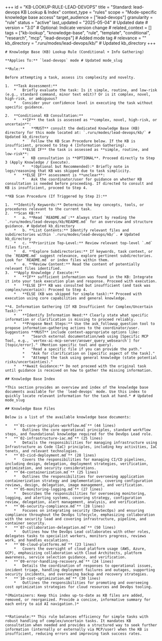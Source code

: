 +++
    id = "KB-LOOKUP-RULE-LEAD-DEVOPS"
    title = "Standard: lead-devops KB Lookup & Index"
    context_type = "rules"
    scope = "Mode-specific knowledge base access"
    target_audience = ["lead-devops"]
    granularity = "rule"
    status = "active"
    last_updated = "2025-05-04" # Updated date
    # version = "3.0" # Optional: Indicate version change
    # related_context = []
    tags = ["kb-lookup", "knowledge-base", "rule", "template", "conditional", "research", "mcp", "lead-devops"] # Added mode tag
    # relevance = ""
    kb_directory = ".ruru/modes/lead-devops/kb/" # Updated kb_directory
    +++

    # Knowledge Base (KB) Lookup Rule (Conditional + Info Gathering)

    **Applies To:** `lead-devops` mode # Updated mode_slug

    **Rule:**

    Before attempting a task, assess its complexity and novelty.

    1.  **Task Assessment:**
        *   Briefly evaluate the task: Is it simple, routine, and low-risk (e.g., standard command, minor text edit)? Or is it complex, novel, high-risk, or ambiguous?
        *   Consider your confidence level in executing the task without specific guidance.

    2.  **Conditional KB Consultation:**
        *   **IF** the task is assessed as **complex, novel, high-risk, or uncertain**:
            *   **MUST** consult the dedicated Knowledge Base (KB) directory for this mode located at: `.ruru/modes/lead-devops/kb/` # Updated kb_directory
            *   Follow the KB Scan Procedure below. If the KB is insufficient, proceed to Step 4 (Information Gathering).
        *   **ELSE IF** the task is assessed as **simple, routine, and low-risk**:
            *   KB consultation is **OPTIONAL**. Proceed directly to Step 3 (Apply Knowledge / Execute).
            *   *(Optional but Recommended):* Briefly note in logs/reasoning that KB was skipped due to task simplicity.
        *   **ELSE IF** assessment is **unclear**:
            *   Ask the coordinator/user for guidance on whether KB consultation is needed before proceeding. If directed to consult and KB is insufficient, proceed to Step 4.

    **KB Scan Procedure (If Triggered by Step 2):**

    1.  **Identify Keywords:** Determine the key concepts, tools, or procedures relevant to the current task.
    2.  **Scan KB:**
        *   a. **Read `README.md`:** Always start by reading the `.ruru/modes/lead-devops/kb/README.md` for an overview and structure guidance. # Updated kb_directory
        *   b. **List Contents:** Identify relevant files and subdirectories within `.ruru/modes/lead-devops/kb/`. # Updated kb_directory
        *   c. **Prioritize Top-Level:** Review relevant top-level `.md` files first.
        *   d. **Explore Subdirectories:** If keywords, task context, or the `README.md` suggest relevance, explore pertinent subdirectories. Look for `README.md` or index files within them.
        *   e. **Review Content:** Read the content of potentially relevant files identified.
    3.  **Apply Knowledge / Execute:**
        *   **IF** sufficient information was found in the KB: Integrate it into your task execution plan and response. Proceed with execution.
        *   **ELSE IF** KB was consulted but insufficient (and task was complex/uncertain): Proceed to Step 4.
        *   **ELSE (KB was skipped for simple task):** Proceed with execution using core capabilities and general knowledge.

    **4. Information Gathering (If KB Insufficient for Complex/Uncertain Task):**
        *   **Identify Information Need:** Clearly state what specific information or clarification is missing to proceed reliably.
        *   **Propose Next Steps:** Use the ask_followup_question tool to propose information-gathering actions to the coordinator/user. Suggestions **MUST** include context-appropriate options like:
            *   "Search external documentation/web using [Specific MCP Tool, e.g., `vertex-ai-mcp-server/answer_query_websearch`] for [topic/error]." (Mention specific tool and query).
            *   "Read a specific file if you can provide the path."
            *   "Ask for clarification on [specific aspect of the task]."
            *   "Attempt the task using general knowledge (state potential risks/uncertainties)."
        *   **Await Guidance:** Do not proceed with the original task until guidance is received on how to gather the missing information.

    ## Knowledge Base Index

    *This section provides an overview and index of the knowledge base documents available for the `lead-devops` mode. Use this index to quickly locate relevant information for the task at hand.* # Updated mode_slug

    ## Knowledge Base Files

    Below is a list of the available knowledge base documents:

    *   **`01-core-principles-workflow.md`** (44 lines)
        *   Outlines the core operational principles, standard workflow steps, and foundational knowledge required for the DevOps Lead role.
    *   **`02-infrastructure-iac.md`** (25 lines)
        *   Details the responsibilities for managing infrastructure using Infrastructure as Code (IaC) principles, including key activities, IaC tenets, and relevant technologies.
    *   **`03-cicd-deployment.md`** (28 lines)
        *   Covers the responsibilities for managing CI/CD pipelines, including design, delegation, deployment strategies, verification, optimization, and security considerations.
    *   **`04-containerization.md`** (25 lines)
        *   Outlines the responsibilities for overseeing application containerization strategy and implementation, covering configuration reviews, design, delegation, image management, and verification.
    *   **`05-monitoring-logging.md`** (27 lines)
        *   Describes the responsibilities for overseeing monitoring, logging, and alerting systems, covering strategy, configuration review, delegation, alert management, analysis, and verification.
    *   **`06-security-compliance.md`** (28 lines)
        *   Focuses on integrating security (DevSecOps) and ensuring compliance throughout the DevOps lifecycle, emphasizing collaboration with the security lead and covering infrastructure, pipeline, and container security.
    *   **`07-collaboration-delegation.md`** (50 lines)
        *   Outlines how the DevOps Lead collaborates with other roles, delegates tasks to specialist workers, monitors progress, reviews work, and handles escalations.
    *   **`08-cloud-platforms.md`** (23 lines)
        *   Covers the oversight of cloud platform usage (AWS, Azure, GCP), emphasizing collaboration with Cloud Architects, platform awareness, service selection guidance, and verification.
    *   **`09-error-handling-recovery.md`** (24 lines)
        *   Details the coordination of responses to operational issues, incident triage, handling deployment failures and outages, supporting security incidents, and overseeing backup and recovery strategies.
    *   **`10-cost-optimization.md`** (30 lines)
        *   Outlines the responsibilities for promoting and overseeing cost optimization strategies for cloud resources and DevOps tooling.

    *(Maintainers: Keep this index up-to-date as KB files are added, removed, or reorganized. Provide a concise, informative summary for each entry to aid AI navigation.)*


    **Rationale:** This rule balances efficiency for simple tasks with robust handling of complex/uncertain tasks. It mandates KB consultation when needed and provides a structured way to seek further information (internally or externally via MCP/user) when the KB is insufficient, reducing errors and improving task success rates.
